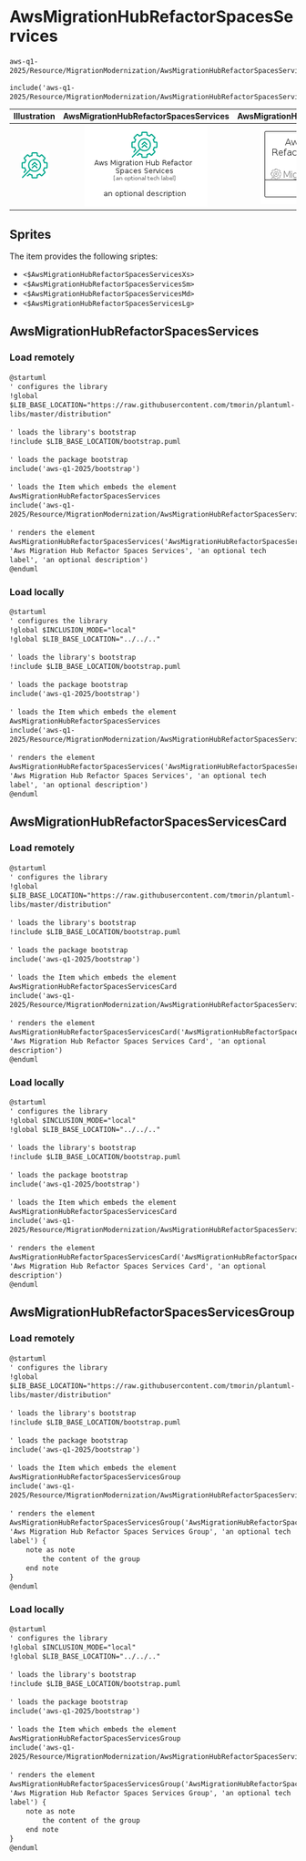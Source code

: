 # AwsMigrationHubRefactorSpacesServices


```text
aws-q1-2025/Resource/MigrationModernization/AwsMigrationHubRefactorSpacesServices
```

```text
include('aws-q1-2025/Resource/MigrationModernization/AwsMigrationHubRefactorSpacesServices')
```



| Illustration | AwsMigrationHubRefactorSpacesServices | AwsMigrationHubRefactorSpacesServicesCard | AwsMigrationHubRefactorSpacesServicesGroup |
| :---: | :---: | :---: | :---: |
| ![illustration for Illustration](../../../aws-q1-2025/Resource/MigrationModernization/AwsMigrationHubRefactorSpacesServices.png) | ![illustration for AwsMigrationHubRefactorSpacesServices](../../../aws-q1-2025/Resource/MigrationModernization/AwsMigrationHubRefactorSpacesServices.Local.png) | ![illustration for AwsMigrationHubRefactorSpacesServicesCard](../../../aws-q1-2025/Resource/MigrationModernization/AwsMigrationHubRefactorSpacesServicesCard.Local.png) | ![illustration for AwsMigrationHubRefactorSpacesServicesGroup](../../../aws-q1-2025/Resource/MigrationModernization/AwsMigrationHubRefactorSpacesServicesGroup.Local.png) |



## Sprites
The item provides the following sriptes:

- `<$AwsMigrationHubRefactorSpacesServicesXs>`
- `<$AwsMigrationHubRefactorSpacesServicesSm>`
- `<$AwsMigrationHubRefactorSpacesServicesMd>`
- `<$AwsMigrationHubRefactorSpacesServicesLg>`





## AwsMigrationHubRefactorSpacesServices

### Load remotely
```plantuml
@startuml
' configures the library
!global $LIB_BASE_LOCATION="https://raw.githubusercontent.com/tmorin/plantuml-libs/master/distribution"

' loads the library's bootstrap
!include $LIB_BASE_LOCATION/bootstrap.puml

' loads the package bootstrap
include('aws-q1-2025/bootstrap')

' loads the Item which embeds the element AwsMigrationHubRefactorSpacesServices
include('aws-q1-2025/Resource/MigrationModernization/AwsMigrationHubRefactorSpacesServices')

' renders the element
AwsMigrationHubRefactorSpacesServices('AwsMigrationHubRefactorSpacesServices', 'Aws Migration Hub Refactor Spaces Services', 'an optional tech label', 'an optional description')
@enduml
```

### Load locally
```plantuml
@startuml
' configures the library
!global $INCLUSION_MODE="local"
!global $LIB_BASE_LOCATION="../../.."

' loads the library's bootstrap
!include $LIB_BASE_LOCATION/bootstrap.puml

' loads the package bootstrap
include('aws-q1-2025/bootstrap')

' loads the Item which embeds the element AwsMigrationHubRefactorSpacesServices
include('aws-q1-2025/Resource/MigrationModernization/AwsMigrationHubRefactorSpacesServices')

' renders the element
AwsMigrationHubRefactorSpacesServices('AwsMigrationHubRefactorSpacesServices', 'Aws Migration Hub Refactor Spaces Services', 'an optional tech label', 'an optional description')
@enduml
```

## AwsMigrationHubRefactorSpacesServicesCard

### Load remotely
```plantuml
@startuml
' configures the library
!global $LIB_BASE_LOCATION="https://raw.githubusercontent.com/tmorin/plantuml-libs/master/distribution"

' loads the library's bootstrap
!include $LIB_BASE_LOCATION/bootstrap.puml

' loads the package bootstrap
include('aws-q1-2025/bootstrap')

' loads the Item which embeds the element AwsMigrationHubRefactorSpacesServicesCard
include('aws-q1-2025/Resource/MigrationModernization/AwsMigrationHubRefactorSpacesServices')

' renders the element
AwsMigrationHubRefactorSpacesServicesCard('AwsMigrationHubRefactorSpacesServicesCard', 'Aws Migration Hub Refactor Spaces Services Card', 'an optional description')
@enduml
```

### Load locally
```plantuml
@startuml
' configures the library
!global $INCLUSION_MODE="local"
!global $LIB_BASE_LOCATION="../../.."

' loads the library's bootstrap
!include $LIB_BASE_LOCATION/bootstrap.puml

' loads the package bootstrap
include('aws-q1-2025/bootstrap')

' loads the Item which embeds the element AwsMigrationHubRefactorSpacesServicesCard
include('aws-q1-2025/Resource/MigrationModernization/AwsMigrationHubRefactorSpacesServices')

' renders the element
AwsMigrationHubRefactorSpacesServicesCard('AwsMigrationHubRefactorSpacesServicesCard', 'Aws Migration Hub Refactor Spaces Services Card', 'an optional description')
@enduml
```

## AwsMigrationHubRefactorSpacesServicesGroup

### Load remotely
```plantuml
@startuml
' configures the library
!global $LIB_BASE_LOCATION="https://raw.githubusercontent.com/tmorin/plantuml-libs/master/distribution"

' loads the library's bootstrap
!include $LIB_BASE_LOCATION/bootstrap.puml

' loads the package bootstrap
include('aws-q1-2025/bootstrap')

' loads the Item which embeds the element AwsMigrationHubRefactorSpacesServicesGroup
include('aws-q1-2025/Resource/MigrationModernization/AwsMigrationHubRefactorSpacesServices')

' renders the element
AwsMigrationHubRefactorSpacesServicesGroup('AwsMigrationHubRefactorSpacesServicesGroup', 'Aws Migration Hub Refactor Spaces Services Group', 'an optional tech label') {
    note as note
        the content of the group
    end note
}
@enduml
```

### Load locally
```plantuml
@startuml
' configures the library
!global $INCLUSION_MODE="local"
!global $LIB_BASE_LOCATION="../../.."

' loads the library's bootstrap
!include $LIB_BASE_LOCATION/bootstrap.puml

' loads the package bootstrap
include('aws-q1-2025/bootstrap')

' loads the Item which embeds the element AwsMigrationHubRefactorSpacesServicesGroup
include('aws-q1-2025/Resource/MigrationModernization/AwsMigrationHubRefactorSpacesServices')

' renders the element
AwsMigrationHubRefactorSpacesServicesGroup('AwsMigrationHubRefactorSpacesServicesGroup', 'Aws Migration Hub Refactor Spaces Services Group', 'an optional tech label') {
    note as note
        the content of the group
    end note
}
@enduml
```

